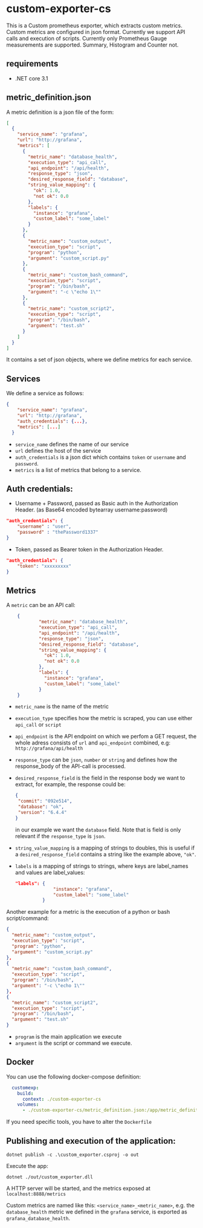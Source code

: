 # custom-exporter-cs

This is a Custom prometheus exporter, which extracts custom metrics.
Custom metrics are configured in json format. 
Currently we support API calls and execution of scripts.
Currently only Prometheus Gauge measurements are supported. Summary, Histogram and Counter not.

## requirements
- .NET core 3.1

## metric_definition.json
A metric definition is a json file of the form:
```json
[
  {
    "service_name": "grafana",
    "url": "http://grafana",
    "metrics": [
      {
        "metric_name": "database_health",
        "execution_type": "api_call",
        "api_endpoint": "/api/health",
        "response_type": "json",
        "desired_response_field": "database",
        "string_value_mapping": {
          "ok": 1.0,
          "not ok": 0.0
        },
        "labels": {
          "instance": "grafana",
          "custom_label": "some_label"
        }
      },
      {
        "metric_name": "custom_output",
        "execution_type": "script",
        "program": "python",
        "argument": "custom_script.py"
      },
      {
        "metric_name": "custom_bash_command",
        "execution_type": "script",
        "program": "/bin/bash",
        "argument": "-c \"echo 1\""
      },
      {
        "metric_name": "custom_script2",
        "execution_type": "script",
        "program": "/bin/bash",
        "argument": "test.sh"
      }
    ]
  }
]
```
It contains a set of json objects, where we define metrics for each service.

## Services

We define a service as follows: 
```json
{
    "service_name": "grafana",
    "url": "http://grafana",
    "auth_credentials": {...},
    "metrics": [...]
  }
```
- `service_name` defines the name of our service
- `url` defines the host of the service
- `auth_credentials` is a json dict which contains `token` or `username` and `password`.
- `metrics` is a list of metrics that belong to a service.

## Auth credentials:
- Username + Password, passed as Basic auth in the Authorization Header. (as Base64 encoded bytearray username:password)
```json
"auth_credentials": {
    "username" : "user",
    "password" : "thePassword1337"
}
```
- Token, passed as Bearer token in the Authorization Header.
```json
"auth_credentials": {
    "token": "xxxxxxxxx"
}
```

## Metrics
A `metric` can be an API call: 
```json
    {
            "metric_name": "database_health",
            "execution_type": "api_call",
            "api_endpoint": "/api/health",
            "response_type": "json",
            "desired_response_field": "database",
            "string_value_mapping": {
              "ok": 1.0,
              "not ok": 0.0
            },
            "labels": {
              "instance": "grafana",
              "custom_label": "some_label"
            }
    }
```
- `metric_name` is the name of the metric
- `execution_type` specifies how the metric is scraped, you can use either `api_call` or `script`
- `api_endpoint` is the API endpoint on which we perfom a GET request,
      the whole adress consists of `url` and `api_endpoint` combined, e.g: `http://grafana/api/health`
- `response_type` can be `json`, `number` or `string` and defines how the response_body of the API-call is processed.
- `desired_response_field` is the field in the response body we want to extract, for example, the response could be:
    ```json
    {
     "commit": "092e514",
     "database": "ok",
     "version": "6.4.4"
    }
    ```
    in our example we want the `database` field.
    Note that is field is only relevant if the `response_type` is `json`.
- `string_value_mapping` is a mapping of strings to doubles, 
      this is useful if a `desired_response_field` contains a string like the example above, `"ok"`.

- `labels` is a mapping of strings to strings, where keys are label_names and values are label_values:
    ```json
    "labels": {
                  "instance": "grafana",
                  "custom_label": "some_label"
              }
    ```

Another example for a metric is the execution of a python or bash script/command:
```json
{
  "metric_name": "custom_output",
  "execution_type": "script",
  "program": "python",
  "argument": "custom_script.py"
},
{
  "metric_name": "custom_bash_command",
  "execution_type": "script",
  "program": "/bin/bash",
  "argument": "-c \"echo 1\""
},
{
  "metric_name": "custom_script2",
  "execution_type": "script",
  "program": "/bin/bash",
  "argument": "test.sh"
}
```
- `program` is the main application we execute
- `argument` is the script or command we execute.


## Docker
You can use the following docker-compose definition:
```yml
  customexp:
    build:
      context: ./custom-exporter-cs
    volumes:
      - ./custom-exporter-cs/metric_definition.json:/app/metric_definition.json
```
If you need specific tools, you have to alter the `Dockerfile`

## Publishing and execution of the application:
```
dotnet publish -c .\custom_exporter.csproj -o out
```
Execute the app: 
```
dotnet ./out/custom_exporter.dll
```

A HTTP server will be started, and the metrics exposed at `localhost:8888/metrics`

Custom metrics are named like this: `<service_name>_<metric_name>`, e.g. the `database_health` metric we defined in the `grafana` service, is exported as `grafana_database_health`.